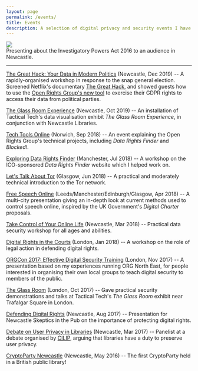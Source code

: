 ```yaml
---
layout: page
permalink: /events/
title: Events
description: A selection of digital privacy and security events I have hosted or spoken at.
---
```

<div class="img">
    <img class="col three" src="{{ site.baseurl }}/assets/img/sitp_presentation.jpg">
</div>
<div class="col three caption">
    Presenting about the Investigatory Powers Act 2016 to an audience in Newcastle.
</div>

***

[The Great Hack: Your Data in Modern Politics](https://starandshadow.org.uk/programme/event/the-great-hack,4351/) (Newcastle, Dec 2019) -- A rapidly-organised workshop in response to the snap general election. Screened Netflix's documentary [The Great Hack](https://www.netflix.com/gb/title/80117542), and showed guests how to use the [Open Rights Group's new tool](https://action.openrightsgroup.org/who-do-political-parties-think-we-are-4) to exercise their GDPR rights to access their data from political parties.

[The Glass Room Experience](https://web.archive.org/web/20191016111727/http://theglassroom.org/event/outerwest) (Newcastle, Oct 2019) -- An installation of Tactical Tech's data visualisation exhibit _The Glass Room Experience_, in conjunction with Newcastle Libraries.

[Tech Tools Online](https://www.meetup.com/ORG-Norwich/events/253752588/) (Norwich, Sep 2018) -- An event explaining the Open Rights Group's technical projects, including _Data Rights Finder_ and _Blocked!_.

[Exploring Data Rights Finder](https://manchester.openrightsgroup.org/2018/07/06/274/) (Manchester, Jul 2018) -- A workshop on the ICO-sponsored _Data Rights Finder_ website which I helped work on.

[Let's Talk About Tor](https://www.meetup.com/ORG-Glasgow/events/250576576/) (Glasgow, Jun 2018) -- A practical and moderately technical introduction to the Tor network.

[Free Speech Online](https://www.openrightsgroup.org/campaigns/free-speech-online-hub/) (Leeds/Manchester/Edinburgh/Glasgow, Apr 2018) -- A multi-city presentation giving an in-depth look at current methods used to control speech online, inspired by the UK Government's _Digital Charter_ proposals.

[Take Control of Your Online Life](https://www.meetup.com/ORGNorthEast/events/247346380/) (Newcastle, Mar 2018) -- Practical data security workshop for all ages and abilities.

[Digital Rights in the Courts](https://www.meetup.com/ORG-London/events/246606653/) (London, Jan 2018) -- A workshop on the role of legal action in defending digital rights.

[ORGCon 2017: Effective Digital Security Training](https://web.archive.org/web/20180722123156/https://orgcon.openrightsgroup.org/2017/day-2) (London, Nov 2017) -- A presentation based on my experiences running ORG North East, for people interested in organising their own local groups to teach digital security to members of the public.

[The Glass Room](https://theglassroom.org/glassroomlondon) (London, Oct 2017) -- Gave practical security demonstrations and talks at Tactical Tech's _The Glass Room_ exhibit near Trafalgar Square in London.

[Defending Digital Rights](https://twitter.com/ajhdock/status/895639231682555904) (Newcastle, Aug 2017) -- Presentation for Newcastle Skeptics in the Pub on the importance of protecting digital rights.

[Debate on User Privacy in Libraries](https://twitter.com/biblioluke/status/844989988580265984) (Newcastle, Mar 2017) -- Panelist at a debate organised by [CILIP](https://www.cilip.org.uk), arguing that libraries have a duty to preserve user privacy.

[CryptoParty Newcastle](https://medium.com/@alexhaydock/what-we-learned-from-hosting-our-cryptoparty-3950c9721f3e) (Newcastle, May 2016) -- The first CryptoParty held in a British public library!
